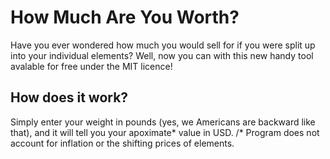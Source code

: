 # How Much Are You Worth?
Have you ever wondered how much you would sell for if you were split up into your individual elements? 
Well, now you can with this new handy tool avalable for free under the MIT licence!
## How does it work?
Simply enter your weight in pounds (yes, we Americans are backward like that),
and it will tell you your apoximate* value in USD.
/* Program does not account for inflation or the shifting prices of elements.
